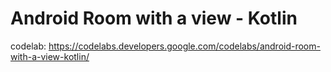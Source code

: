 # Android Room with a view - Kotlin

codelab: https://codelabs.developers.google.com/codelabs/android-room-with-a-view-kotlin/

